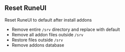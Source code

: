 Reset RuneUI
---

Reset RuneUI to default after install addons
- Remove entire `/srv` directory and replace with default
- Remove all addon files outside `/srv`
- Restore files outside `/srv`
- Remove addons database
